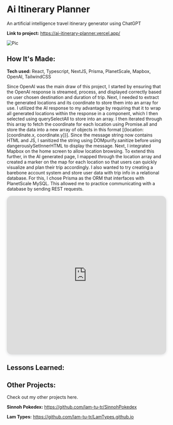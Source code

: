# Ai Itinerary Planner
An artificial intelligence travel itinerary generator using ChatGPT

**Link to project:** https://ai-itinerary-planner.vercel.app/

![Pic](/client/public/Pokedex.png)

## How It's Made:

**Tech used:** React, Typescript, NextJS, Prisma, PlanetScale, Mapbox, OpenAI, TailwindCSS

Since OpenAI was the main draw of this project, I started by ensuring that the OpenAI response is streamed, process, and displayed correctly based on user chosen destination and duration of trip. Next, I needed to extract the generated locations and its coordinate to store them into an array for use. I utilized the AI response to my advantage by requiring that it to wrap all generated locations within the response in a <span className="ai-location"></span> component, which I then selected using querySelectAll to store into an array. I then iterated through this array to fetch the coordinate for each location using Promise.all and store the data into a new array of objects in this format [{location: [coordinate.x, coordinate.y]}]. Since the message string now contains HTML and JS, I sanitized the string using DOMpurify.sanitize before using dangerouslySetInnerHTML to display the message. 
Next, I integrated Mapbox on the home screen to allow location browsing. To extend this further, in the AI generated page, I mapped through the location array and created a marker on the map for each location so that users can quickly visualize and plan their trip accordingly. 
I also wanted to try creating a barebone account system and store user data with trip info in a relational database. For this, I chose Prisma as the ORM that interfaces with PlanetScale MySQL. This allowed me to practice communicating with a database by sending REST requests. 
<iframe width="100%" height="500px" style="box-shadow: 0 2px 8px 0 rgba(63,69,81,0.16); border-radius:15px;" allowtransparency="true" allowfullscreen="true" scrolling="no" title="Embedded DrawSQL IFrame" frameborder="0" src="https://drawsql.app/teams/lams-awesome-team/diagrams/ai-itinerary-planner/embed">
  
</iframe> 


## Lessons Learned:

## Other Projects:

Check out my other projects here.

**Sinnoh Pokedex:** https://github.com/lam-tu-tr/SinnohPokedex

**Lam Types:** https://github.com/lam-tu-tr/LamTypes.github.io
